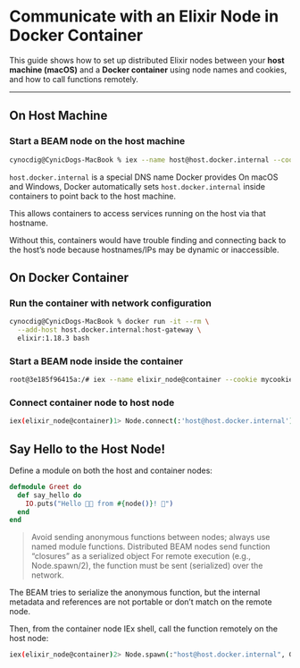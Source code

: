 # Communicate with an Elixir Node in Docker Container

This guide shows how to set up distributed Elixir nodes between your **host machine (macOS)** and a **Docker container** using node names and cookies, and how to call functions remotely.

---

## On Host Machine

### Start a BEAM node on the host machine

```bash
cynocdig@CynicDogs-MacBook % iex --name host@host.docker.internal --cookie mycookie
````

`host.docker.internal` is a special DNS name Docker provides
On macOS and Windows, Docker automatically sets `host.docker.internal` inside containers to point back to the host machine.

This allows containers to access services running on the host via that hostname.

Without this, containers would have trouble finding and connecting back to the host’s node because hostnames/IPs may be dynamic or inaccessible.

## On Docker Container

### Run the container with network configuration

```bash
cynocdig@CynicDogs-MacBook % docker run -it --rm \
  --add-host host.docker.internal:host-gateway \
  elixir:1.18.3 bash
```

### Start a BEAM node inside the container
```bash
root@3e185f96415a:/# iex --name elixir_node@container --cookie mycookie
```

### Connect container node to host node
```bash
iex(elixir_node@container)1> Node.connect(:'host@host.docker.internal')
```

## Say Hello to the Host Node!

Define a module on both the host and container nodes:

```elixir
defmodule Greet do
  def say_hello do
    IO.puts("Hello 👋🏻 from #{node()}! 🐋")
  end
end
```
> Avoid sending anonymous functions between nodes; always use named module functions. Distributed BEAM nodes send function “closures” as a serialized object
For remote execution (e.g., Node.spawn/2), the function must be sent (serialized) over the network.

The BEAM tries to serialize the anonymous function, but the internal metadata and references are not portable or don’t match on the remote node.
 
Then, from the container node IEx shell, call the function remotely on the host node:

```bash
iex(elixir_node@container)2> Node.spawn(:"host@host.docker.internal", Greet, :say_hello, [])
```
